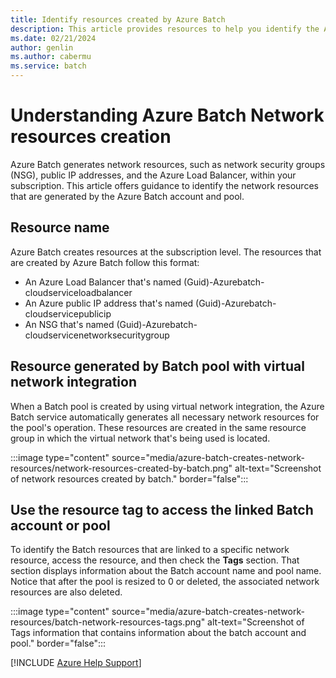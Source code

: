 ```yaml
---
title: Identify resources created by Azure Batch
description: This article provides resources to help you identify the Azure Batch account and pool associated with a specific network-related resource in the Azure Subscription.
ms.date: 02/21/2024
author: genlin
ms.author: cabermu
ms.service: batch
--- 
```


# Understanding Azure Batch Network resources creation

Azure Batch generates network resources, such as network security groups (NSG), public IP addresses, and the Azure Load Balancer, within your subscription. This article offers guidance to identify the network resources that are generated by the Azure Batch account and pool.

## Resource name

Azure Batch creates resources at the subscription level. The resources that are created by Azure Batch follow this format:

- An Azure Load Balancer that's named (Guid)-Azurebatch-cloudserviceloadbalancer
- An Azure public IP address that's named (Guid)-Azurebatch-cloudservicepublicip
- An NSG that's named (Guid)-Azurebatch-cloudservicenetworksecuritygroup

## Resource generated by Batch pool with virtual network integration

When a Batch pool is created by using virtual network integration, the Azure Batch service automatically generates all necessary network resources for the pool's operation. These resources are created in the same resource group in which the virtual network that's being used is located.

:::image type="content" source="media/azure-batch-creates-network-resources/network-resources-created-by-batch.png" alt-text="Screenshot of network resources created by batch." border="false":::

## Use the resource tag to access the linked Batch account or pool 

To identify the Batch resources that are linked to a specific network resource, access the resource, and then check the **Tags** section. That section displays information about the Batch account name and pool name. Notice that after the pool is resized to 0 or deleted, the associated network resources are also deleted.

:::image type="content" source="media/azure-batch-creates-network-resources/batch-network-resources-tags.png" alt-text="Screenshot of Tags information that contains information about the batch account and pool." border="false":::

[!INCLUDE [Azure Help Support](../../includes/azure-help-support.md)]
